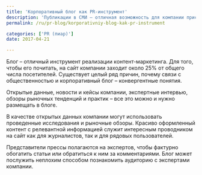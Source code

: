 ```yaml
---
title: 'Корпоративный блог как PR-инструмент'
description: 'Публикации в СМИ – отличная возможность для компании присутствовать во внешнем информационном пространстве. Тем не менее, нельзя недооценивать корпоративный блог компании как PR-инструмент. Блог – отличный инструмент реализации контент-маркетинга. Для того, чтобы его почитать, на сайт компании заходит около 25% от общего числа посетителей. Существует целый ряд причин, почему'
permalink: /ru/pr-blog/korporativniy-blog-kak-pr-instrument

categories: ['PR (пиар)']
date: 2017-04-21

---
```

<p>Блог &ndash; отличный инструмент реализации контент-маркетинга. Для того, чтобы его почитать, на сайт компании заходит около 25% от общего числа посетителей. Существует целый ряд причин, почему связи с общественностью и корпоративный блог &ndash; конвергентные понятия.</p>
<p>Открытые данные, новости и кейсы компании, экспертные интервью, обзоры рыночных тенденций и практик &ndash; все это можно и нужно размещать в блоге.</p>
<p>В качестве открытых данных компании могут использовать проведенные исследования и рыночные обзоры. Красиво оформленный контент с релевантной информацией служит интересным проводником на сайт как для журналистов, так и для рядовых пользователей.</p>
<p>Представители прессы полагаются на экспертов, чтобы фактурно обогатить статьи или обратиться к ним за комментариями. Блог может послужить неплохим способом познакомить аудиторию с экспертами компании.</p>

